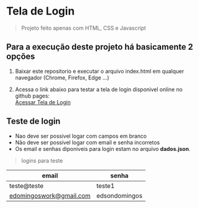 # Tela de Login

> Projeto feito apenas com HTML, CSS e Javascript

## Para a execução deste projeto há basicamente 2 opções

1. Baixar este repositorio e executar o arquivo index.html em qualquer navegador (Chrome, Firefox, Edge ...)

2. Acessa o link abaixo para testar a tela de login disponivel online no github pages:<br/>
[Acessar Tela de Login](https://edsondomingos.github.io/tela-login-basica/)

## Teste de login
-  Nao deve ser possivel logar com campos em branco
- Não deve ser possivel logar com email e senha incorretos
- Os email e senhas diponiveis para login estam no arquivo **dados.json**.

> logins para teste

| email | senha |
|-------|-------|
|teste@teste|teste1|
|edomingoswork@gmail.com| edsondomingos


